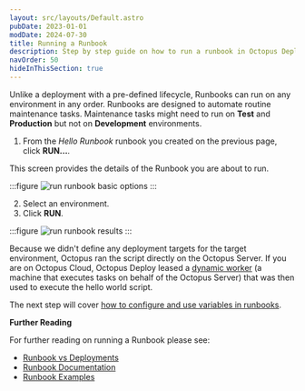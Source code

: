```yaml
---
layout: src/layouts/Default.astro
pubDate: 2023-01-01
modDate: 2024-07-30
title: Running a Runbook
description: Step by step guide on how to run a runbook in Octopus Deploy.
navOrder: 50
hideInThisSection: true
---
```


Unlike a deployment with a pre-defined lifecycle, Runbooks can run on any environment in any order.  Runbooks are designed to automate routine maintenance tasks.  Maintenance tasks might need to run on **Test** and **Production** but not on **Development** environments.

1. From the *Hello Runbook* runbook you created on the previous page, click **RUN...**.

This screen provides the details of the Runbook you are about to run.

:::figure
![run runbook basic options](/docs/img/getting-started/first-runbook-run/images/run-runbook-basic-options.png)
:::

2. Select an environment.
3. Click **RUN**.

:::figure
![run runbook results](/docs/img/getting-started/first-runbook-run/images/run-hello-runbook-results.png)
:::

Because we didn't define any deployment targets for the target environment, Octopus ran the script directly on the Octopus Server.  If you are on Octopus Cloud, Octopus Deploy leased a [dynamic worker](/docs/infrastructure/workers/dynamic-worker-pools/#on-demand) (a machine that executes tasks on behalf of the Octopus Server) that was then used to execute the hello world script.

The next step will cover [how to configure and use variables in runbooks](/docs/getting-started/first-runbook-run/runbook-specific-variables).

**Further Reading**

For further reading on running a Runbook please see:

- [Runbook vs Deployments](/docs/runbooks/runbooks-vs-deployments)
- [Runbook Documentation](/docs/runbooks)
- [Runbook Examples](/docs/runbooks/runbook-examples)
